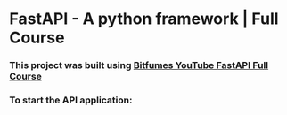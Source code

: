 # FastAPI - A python framework | Full Course
### This project was built using [Bitfumes YouTube FastAPI Full Course](https://www.youtube.com/watch?v=7t2alSnE2-I)

### To start the API application:
